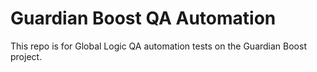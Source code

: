 # Guardian Boost QA Automation

This repo is for Global Logic QA automation tests on the Guardian Boost project.